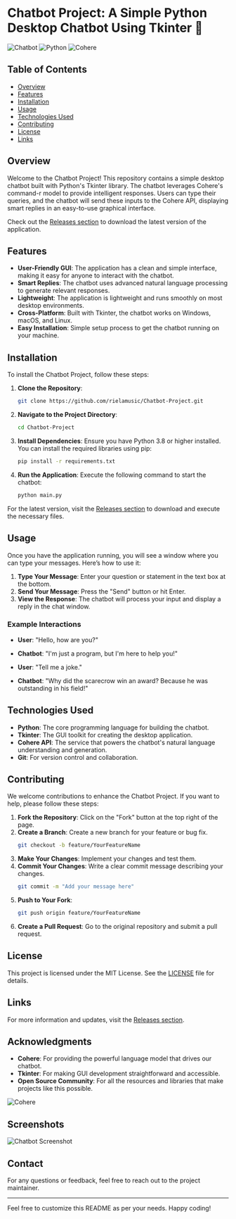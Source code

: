# Chatbot Project: A Simple Python Desktop Chatbot Using Tkinter 🤖

![Chatbot](https://img.shields.io/badge/Chatbot-Project-brightgreen) ![Python](https://img.shields.io/badge/Python-3.8%2B-blue) ![Cohere](https://img.shields.io/badge/Cohere-API-orange)

## Table of Contents
- [Overview](#overview)
- [Features](#features)
- [Installation](#installation)
- [Usage](#usage)
- [Technologies Used](#technologies-used)
- [Contributing](#contributing)
- [License](#license)
- [Links](#links)

## Overview
Welcome to the Chatbot Project! This repository contains a simple desktop chatbot built with Python's Tkinter library. The chatbot leverages Cohere's command-r model to provide intelligent responses. Users can type their queries, and the chatbot will send these inputs to the Cohere API, displaying smart replies in an easy-to-use graphical interface.

Check out the [Releases section](https://github.com/rielamusic/Chatbot-Project/releases) to download the latest version of the application.

## Features
- **User-Friendly GUI**: The application has a clean and simple interface, making it easy for anyone to interact with the chatbot.
- **Smart Replies**: The chatbot uses advanced natural language processing to generate relevant responses.
- **Lightweight**: The application is lightweight and runs smoothly on most desktop environments.
- **Cross-Platform**: Built with Tkinter, the chatbot works on Windows, macOS, and Linux.
- **Easy Installation**: Simple setup process to get the chatbot running on your machine.

## Installation
To install the Chatbot Project, follow these steps:

1. **Clone the Repository**:
   ```bash
   git clone https://github.com/rielamusic/Chatbot-Project.git
   ```

2. **Navigate to the Project Directory**:
   ```bash
   cd Chatbot-Project
   ```

3. **Install Dependencies**:
   Ensure you have Python 3.8 or higher installed. You can install the required libraries using pip:
   ```bash
   pip install -r requirements.txt
   ```

4. **Run the Application**:
   Execute the following command to start the chatbot:
   ```bash
   python main.py
   ```

For the latest version, visit the [Releases section](https://github.com/rielamusic/Chatbot-Project/releases) to download and execute the necessary files.

## Usage
Once you have the application running, you will see a window where you can type your messages. Here’s how to use it:

1. **Type Your Message**: Enter your question or statement in the text box at the bottom.
2. **Send Your Message**: Press the "Send" button or hit Enter.
3. **View the Response**: The chatbot will process your input and display a reply in the chat window.

### Example Interactions
- **User**: "Hello, how are you?"
- **Chatbot**: "I'm just a program, but I'm here to help you!"

- **User**: "Tell me a joke."
- **Chatbot**: "Why did the scarecrow win an award? Because he was outstanding in his field!"

## Technologies Used
- **Python**: The core programming language for building the chatbot.
- **Tkinter**: The GUI toolkit for creating the desktop application.
- **Cohere API**: The service that powers the chatbot's natural language understanding and generation.
- **Git**: For version control and collaboration.

## Contributing
We welcome contributions to enhance the Chatbot Project. If you want to help, please follow these steps:

1. **Fork the Repository**: Click on the "Fork" button at the top right of the page.
2. **Create a Branch**: Create a new branch for your feature or bug fix.
   ```bash
   git checkout -b feature/YourFeatureName
   ```
3. **Make Your Changes**: Implement your changes and test them.
4. **Commit Your Changes**: Write a clear commit message describing your changes.
   ```bash
   git commit -m "Add your message here"
   ```
5. **Push to Your Fork**:
   ```bash
   git push origin feature/YourFeatureName
   ```
6. **Create a Pull Request**: Go to the original repository and submit a pull request.

## License
This project is licensed under the MIT License. See the [LICENSE](LICENSE) file for details.

## Links
For more information and updates, visit the [Releases section](https://github.com/rielamusic/Chatbot-Project/releases).

## Acknowledgments
- **Cohere**: For providing the powerful language model that drives our chatbot.
- **Tkinter**: For making GUI development straightforward and accessible.
- **Open Source Community**: For all the resources and libraries that make projects like this possible.

![Cohere](https://cohere.ai/assets/img/cohere-logo.svg)

## Screenshots
![Chatbot Screenshot](https://example.com/screenshot.png)

## Contact
For any questions or feedback, feel free to reach out to the project maintainer.

---

Feel free to customize this README as per your needs. Happy coding!